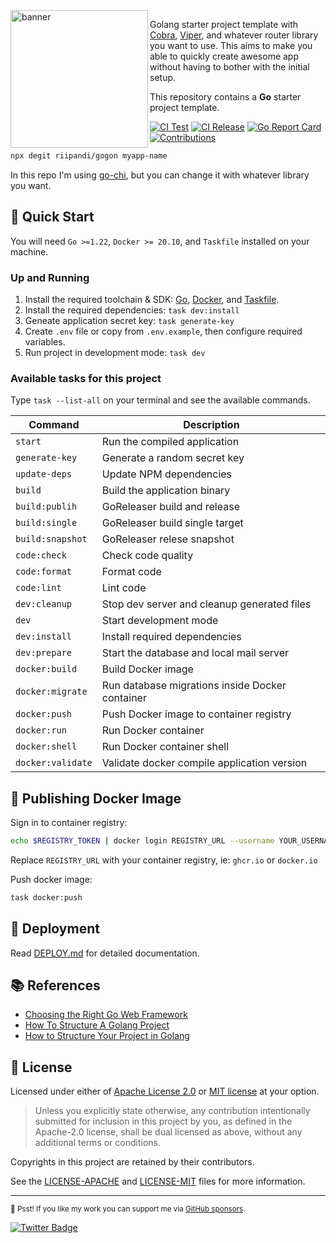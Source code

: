 <img src="https://i.imgur.com/vJfIiId.png" alt="banner" align="left" height="220" />

Golang starter project template with [Cobra][cobra], [Viper][viper], and whatever router library you want to use.
This aims to make you able to quickly create awesome app without having to bother with the
initial setup.

This repository contains a **Go** starter project template.

[![CI Test](https://github.com/riipandi/gogon/actions/workflows/release.yml/badge.svg)](https://github.com/riipandi/gogon/actions/workflows/release.yml)
[![CI Release](https://github.com/riipandi/gogon/actions/workflows/test.yml/badge.svg)](https://github.com/riipandi/gogon/actions/workflows/test.yml)
[![Go Report Card](https://goreportcard.com/badge/github.com/riipandi/gogon)](https://goreportcard.com/report/github.com/riipandi/gogon)
[![Contributions](https://img.shields.io/badge/Contributions-welcome-blue.svg?color=gray)](https://github.com/riipandi/gogon/graphs/contributors)

```bash
npx degit riipandi/gogon myapp-name
```

In this repo I'm using [go-chi][go-chi], but you can change it with whatever library you want.

## 🏁 Quick Start

You will need `Go >=1.22`, `Docker >= 20.10`, and `Taskfile` installed on your machine.

### Up and Running

1. Install the required toolchain & SDK: [Go](https://go.dev/doc/install), [Docker][docker], and [Taskfile][taskfile].
2. Install the required dependencies: `task dev:install`
3. Geneate application secret key: `task generate-key`
3. Create `.env` file or copy from `.env.example`, then configure required variables.
4. Run project in development mode: `task dev`

### Available tasks for this project

Type `task --list-all` on your terminal and see the available commands.

| Command            | Description                                     |
| ------------------ | ----------------------------------------------- |
| `start`            | Run the compiled application                    |
| `generate-key`     | Generate a random secret key                    |
| `update-deps`      | Update NPM dependencies                         |
| `build`            | Build the application binary                    |
| `build:publih`     | GoReleaser build and release                    |
| `build:single`     | GoReleaser build single target                  |
| `build:snapshot`   | GoReleaser relese snapshot                      |
| `code:check`       | Check code quality                              |
| `code:format`      | Format code                                     |
| `code:lint`        | Lint code                                       |
| `dev:cleanup`      | Stop dev server and cleanup generated files     |
| `dev`              | Start development mode                          |
| `dev:install`      | Install required dependencies                   |
| `dev:prepare`      | Start the database and local mail server        |
| `docker:build`     | Build Docker image                              |
| `docker:migrate`   | Run database migrations inside Docker container |
| `docker:push`      | Push Docker image to container registry         |
| `docker:run`       | Run Docker container                            |
| `docker:shell`     | Run Docker container shell                      |
| `docker:validate`  | Validate docker compile application version     |

## 🐳 Publishing Docker Image

Sign in to container registry:

```sh
echo $REGISTRY_TOKEN | docker login REGISTRY_URL --username YOUR_USERNAME --password-stdin
```

Replace `REGISTRY_URL` with your container registry, ie: `ghcr.io` or `docker.io`

Push docker image:

```sh
task docker:push
```

## 🚀 Deployment

Read [DEPLOY.md](./DEPLOY.md) for detailed documentation.

## 📚 References

- [Choosing the Right Go Web Framework](https://brunoscheufler.com/blog/2019-04-26-choosing-the-right-go-web-framework)
- [How To Structure A Golang Project](https://blog.boot.dev/golang/golang-project-structure)
- [How to Structure Your Project in Golang](https://medium.com/geekculture/how-to-structure-your-project-in-golang-the-backend-developers-guide-31be05c6fdd9)

## 🪪 License

Licensed under either of [Apache License 2.0][license-apache] or [MIT license][license-mit] at your option.

> Unless you explicitly state otherwise, any contribution intentionally submitted for inclusion in this project by you,
> as defined in the Apache-2.0 license, shall be dual licensed as above, without any additional terms or conditions.

Copyrights in this project are retained by their contributors.

See the [LICENSE-APACHE](./LICENSE-APACHE) and [LICENSE-MIT](./LICENSE-MIT) files for more information.

---

<sub>🤫 Psst! If you like my work you can support me via [GitHub sponsors](https://github.com/sponsors/riipandi).</sub>

[![Twitter Badge](https://img.shields.io/badge/-%40riipandi-1ca0f1?style=flat&labelColor=0890f0&logo=twitter&logoColor=white)][riipandi-twitter]

[cobra]: https://cobra.dev/
[viper]: https://github.com/spf13/viper
[go-chi]: https://github.com/go-chi/chi
[docker]: https://docs.docker.com/engine/install/
[taskfile]: https://taskfile.dev/installation
[license-mit]: https://choosealicense.com/licenses/mit/
[license-apache]: https://choosealicense.com/licenses/apache-2.0/
[riipandi-twitter]: https://twitter.com/intent/follow?screen_name=riipandi
